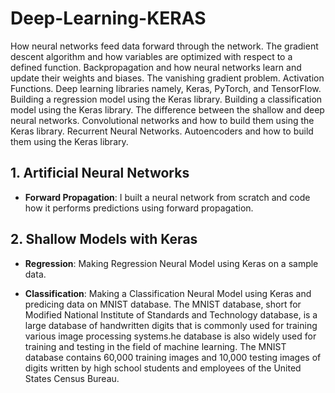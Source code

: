 # Deep-Learning-KERAS
How neural networks feed data forward through the network. The gradient descent algorithm and how variables are optimized with respect to a defined function. Backpropagation and how neural networks learn and update their weights and biases. The vanishing gradient problem. Activation Functions. Deep learning libraries namely, Keras, PyTorch, and TensorFlow. Building a regression model using the Keras library. Building a classification model using the Keras library. The difference between the shallow and deep neural networks. Convolutional networks and how to build them using the Keras library. Recurrent Neural Networks. Autoencoders and how to build them using the Keras library.

## 1. Artificial Neural Networks
- **Forward Propagation**:  I built a neural network from scratch and code how it performs predictions using forward propagation.

## 2. Shallow Models with Keras
- **Regression**: Making Regression Neural Model using Keras on a sample data.

- **Classification**: Making a Classification Neural Model using Keras and predicing data on MNIST database. The MNIST database, short for Modified National Institute of Standards and Technology database, is a large database of handwritten digits that is commonly used for training various image processing systems.he database is also widely used for training and testing in the field of machine learning. The MNIST database contains 60,000 training images and 10,000 testing images of digits written by high school students and employees of the United States Census Bureau.

